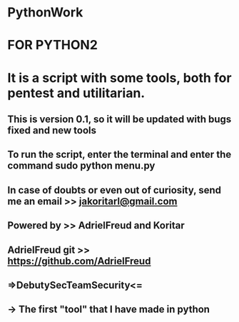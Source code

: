 # PythonWork
# FOR PYTHON2
# It is a script with some tools, both for pentest and utilitarian.
## This is version 0.1, so it will be updated with bugs fixed and new tools
## To run the script, enter the terminal and enter the command sudo python menu.py
## In case of doubts or even out of curiosity, send me an email >> jakoritarl@gmail.com
## Powered by >> AdrielFreud and  Koritar 
## AdrielFreud git >> https://github.com/AdrielFreud
## =>DebutySecTeamSecurity<=
## -> The first "tool" that I have made in python
